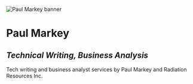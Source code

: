 ![Paul Markey banner](http://example.com/images/githubbanner.jpg)



# Paul Markey
## *Technical Writing, Business Analysis*

Tech writing and business analyst services by Paul Markey and Radiation Resources Inc. 
